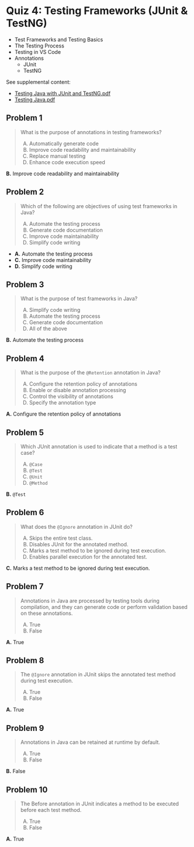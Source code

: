 <style type="text/css">ol { list-style-type: upper-alpha; }</style>

# Quiz 4: Testing Frameworks (JUnit & TestNG)

- Test Frameworks and Testing Basics
- The Testing Process
- Testing in VS Code
- Annotations
  - JUnit
  - TestNG

See supplemental content:

- [Testing Java with JUnit and TestNG.pdf](https://github.com/hanggrian/IIT-ITM510/blob/assets/lect3_2.pdf)
- [Testing Java.pdf](https://github.com/hanggrian/IIT-ITM510/blob/assets/lect3_1.pdf)

## Problem 1

> What is the purpose of annotations in testing frameworks?
>
> 1.  Automatically generate code
> 1.  Improve code readability and maintainability
> 1.  Replace manual testing
> 1.  Enhance code execution speed

**B.** Improve code readability and maintainability

## Problem 2

> Which of the following are objectives of using test frameworks in Java?
>
> 1.  Automate the testing process
> 1.  Generate code documentation
> 1.  Improve code maintainability
> 1.  Simplify code writing

- **A.** Automate the testing process
- **C.** Improve code maintainability
- **D.** Simplify code writing

## Problem 3

> What is the purpose of test frameworks in Java?
>
> 1.  Simplify code writing
> 1.  Automate the testing process
> 1.  Generate code documentation
> 1.  All of the above

**B.** Automate the testing process

## Problem 4

> What is the purpose of the `@Retention` annotation in Java?
>
> 1.  Configure the retention policy of annotations
> 1.  Enable or disable annotation processing
> 1.  Control the visibility of annotations
> 1.  Specify the annotation type

**A.** Configure the retention policy of annotations

## Problem 5

> Which JUnit annotation is used to indicate that a method is a test case?
>
> 1.  `@Case`
> 1.  `@Test`
> 1.  `@Unit`
> 1.  `@Method`

**B.** `@Test`

## Problem 6

> What does the `@Ignore` annotation in JUnit do?
>
> 1.  Skips the entire test class.
> 1.  Disables JUnit for the annotated method.
> 1.  Marks a test method to be ignored during test execution.
> 1.  Enables parallel execution for the annotated test.

**C.** Marks a test method to be ignored during test execution.

## Problem 7

> Annotations in Java are processed by testing tools during compilation, and
  they can generate code or perform validation based on these annotations.
>
> 1.  True
> 1.  False

**A.** True

## Problem 8

> The `@Ignore` annotation in JUnit skips the annotated test method during test
  execution.
>
> 1.  True
> 1.  False

**A.** True

## Problem 9

> Annotations in Java can be retained at runtime by default.
>
> 1.  True
> 1.  False

**B.** False

## Problem 10

> The Before annotation in JUnit indicates a method to be executed before each
  test method.
>
> 1.  True
> 1.  False

**A.** True
